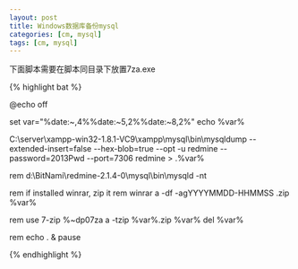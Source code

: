 ```yaml
---
layout: post
title: Windows数据库备份mysql
categories: [cm, mysql]
tags: [cm, mysql]
---
```



下面脚本需要在脚本同目录下放置7za.exe

{% highlight bat %}

@echo off

set var="%date:~,4%%date:~5,2%%date:~8,2%"
echo %var%

C:\server\xampp-win32-1.8.1-VC9\xampp\mysql\bin\mysqldump --extended-insert=false --hex-blob=true --opt -u redmine --password=2013Pwd --port=7306 redmine  > .\%var%

rem d:\BitNami\redmine-2.1.4-0\mysql\bin\mysqld -nt

rem if installed winrar, zip it
rem winrar a -df -agYYYYMMDD-HHMMSS .zip %var%

rem use 7-zip
%~dp07za a -tzip %var%.zip %var%
del %var%


rem echo . & pause

{% endhighlight %}


